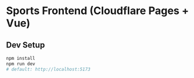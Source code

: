 # Sports Frontend (Cloudflare Pages + Vue)

## Dev Setup

```bash
npm install
npm run dev
# default: http://localhost:5173
```
